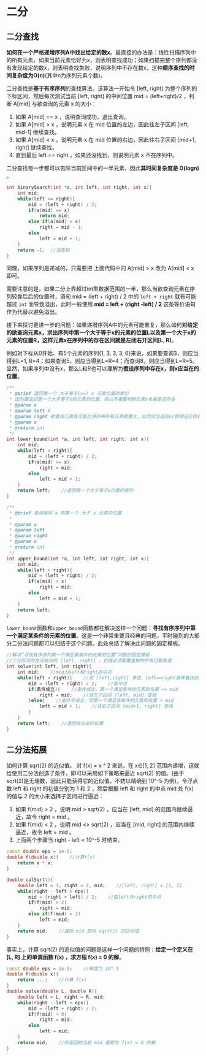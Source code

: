# 二分

## 二分查找

**如何在一个严格递增序列A中找出给定的数x**。最直接的办法是：线性扫描序列中的所有元素，如果当前元素恰好为x，则表明查找成功；如果扫描完整个序列都没有发现给定的数x，则表明查找失败，说明序列中不存在数x，这种**顺序查找的时间复杂度为O(n)**(其中n为序列元素个数)。

二分查找是**基于有序序列**的查找算法。该算法一开始令 [left, right] 为整个序列的下标区间，然后每次测试当前 [left, right] 的中间位置 mid = (left+right)/2 ，判断 A[mid] 与欲查询的元素 x 的大小：

1. 如果 A[mid] == x ，说明查询成功，退出查询。
2. 如果 A[mid] > x ，说明元素 x 在 mid 位置的左边，因此往左子区间 [left, mid-1] 继续查找。
3. 如果 A[mid] < x ，说明元素 x 在 mid 位置的右边，因此往右子区间 [mid+1, right] 继续查找。
4. 直到最后 left == right ，如果还没找到，则说明元素 x 不在序列中。

二分查找每一步都可以去除当前区间中的一半元素，因此**其时间复杂度是 O(logn)** 。

```cpp
int binarySearch(int *a, int left, int right, int x){
    int mid;
    while(left <= right){
        mid = (left + right) / 2;
        if(a[mid] == x)
            return mid;
        else if(a[mid] > x)
            right = mid - 1;
        else
            left = mid + 1;
    }
    return -1;  //没查到
}
```

同理，如果序列是递减的，只需要把 上面代码中的 A[mid] > x 改为 A[mid] < x 即可。

需要注意的是，如果二分上界超过int型数据范围的一半，那么当欲查询元素在序列较靠后后的位置时，语句 mid = (left + right) / 2 中的 `left + right` 就有可能超过 `int` 而导致溢出，此时一般使用 **mid = left + (right -left) / 2** 这条等价语句作为代替以避免溢出。

接下来探讨更进一步的问题：如果递增序列A中的元素可能重复，那么如何**对给定的欲查询元素x，求出序列中第一个大于等于x的元素的位置L以及第一个大于x的元素的位置R，这样元素x在序列中的存在区间就是左闭右开区间[L, R)**。

例如对下标从0开始、有5个元素的序列{1, 3, 3, 3, 6}来说，如果要查询3，则应当得到L=1, R=4；如果查询5，则应当得到L=R=4；而查询8，则应当得到L=R=5。显然，如果序列中没有x，那么L和R也可以理解为**假设序列中存在x，则x应当在的位置**。

```cpp
/**
 * @brief 返回第一个 大于等于(>=) x 元素位置的索引
 * 因为要返回第一个大于等于x的元素的位置，所以不需要判断元素x本身是否存在
 * @param a 
 * @param left 0
 * @param right 欲查询元素有可能比序列中所有元素都要大，此时应当返回n(即假设它存在，它应该在的位置)。因此二分上界是元素个数 n
 * @param x 
 * @return int 
 */
int lower_bound(int *a, int left, int right, int x){
    int mid;
    while(left < right){
        mid = (left + right) / 2;
        if(a[mid] >= x)
            right = mid;
        else
            left = mid + 1;
    }
    return left;    //返回第一个大于等于x位置的索引
}

/**
 * @brief 查询序列 a 中第一个 大于 x 元素的位置
 * 
 * @param a 
 * @param left 
 * @param right 
 * @param x 
 * @return int 
 */
int upper_bound(int *a, int left, int right, int x){
    int mid;
    while(left < right){
        mid = (left + right) / 2;
        if(a[mid] > x)
            right = mid;
        else
            left = mid + 1;
    }
    return left;
}
```

`lower_bound`函数和`upper_bound`函数都在解决这样一个问题：**寻找有序序列中第一个满足某条件的元素的位置**。这是一个非常重要且经典的问题，平时碰到的大部分二分法问题都可以归结于这个问题。此处总结了解决此问题的固定模板。

```cpp
//解决“寻找有序序列第一个满足某条件的元素的位置”问题的固定模板
//二分区间为左闭右闭的 [left, right] ，初值必须能覆盖解的所有可能取值
int solve(int left, int right){
    int mid;    //mid为left和right的中点
    while(left < right){    //对 [left,right] 来说，left==right意味着找到了唯一位置
        mid = (left + right) / 2;    //取中点
        if(条件成立){    //条件成立，第一个满足条件的元素的位置 <= mid
            right = mid;    //往左子区间 [left, mid] 查找
        }else{    //条件不成立，则第一个满足该条件的元素的位置 > mid
            left = mid + 1;    //往右子区间 [mid+1, right] 查找
        }
    }
    return left;    //返回夹出来的位置
}
```

## 二分法拓展

如何计算 sqrt(2) 的近似值。
对 f(x) = x ^ 2 来说，在 x∈[1, 2] 范围内递增，这就给使用二分法创造了条件，即可以采用如下策略来逼近 sqrt(2) 的值。(由于sqrt(2)是无理数，因此只能获得它的近似值，不妨以精确到 10^-5 为例)。令浮点数 left 和 right 的初值分别为 1 和 2 ，然后根据 left 和 right 的中点 mid 处 f(x) 的值与 2 的大小来选择子区间进行逼近：

1. 如果 f(mid) > 2 ，说明 mid > sqrt(2) ，应当在 [left, mid] 的范围内继续逼近，故令 right = mid 。
2. 如果 f(mid) < 2 ，说明 mid <> sqrt(2) ，应当在 [mid, right] 的范围内继续逼近，故令 left = mid 。
3. 上面两个步骤当 right - left < 10^-5 时结束。

```cpp
const double eps = 1e-5;
double f(double x){    //计算f(x)
    return x * x;
}

double calSqrt(){
    double left = 1, right = 2, mid;    //[left, right] = [1, 2]
    while(right - left > eps){
        mid = (right + left) / 2;    //取left与right的中点
        if(f(mid) > 2)
            right = mid;
        else if(f(mid) < 2)
            left = mid;
    }
    return mid;    //返回 mid 即为 sqrt(2) 的近似值
}
```

事实上，计算 sqrt(2) 的近似值的问题是这样一个问题的特例：**给定一个定义在 [L, R] 上的单调函数 f(x) ，求方程 f(x) = 0 的解**。

```cpp
const double eps = 1e-5;    //精度为 10^-5
double f(double x){
    return ...;    //计算 f(x)
}
double solve(double L, double R){
    double left = L, right = R, mid;
    while(right - left > eps){
        mid = (left + right) / 2;
        if(f(mid) > 0)
            right = mid;
        else
            left = mid;
    }
    return mid;    //所返回的当前 mid 值即为 f(x) = 0 的解
}
```
